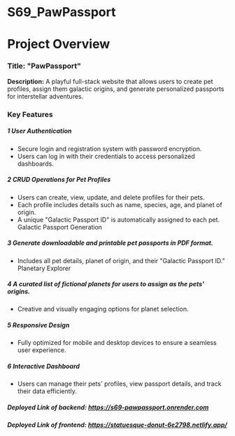 # S69_PawPassport

# Project Overview
### Title: "PawPassport"
**Description:**
A playful full-stack website that allows users to create pet profiles, assign them galactic origins, and generate personalized passports for interstellar adventures.

### Key Features
##### 1  User Authentication

- Secure login and registration system with password encryption.
- Users can log in with their credentials to access personalized dashboards.

##### 2 CRUD Operations for Pet Profiles
- Users can create, view, update, and delete profiles for their pets.
- Each profile includes details such as name, species, age, and planet of origin.
- A unique "Galactic Passport ID" is automatically assigned to each pet.
Galactic Passport Generation

##### 3 Generate downloadable and printable pet passports in PDF format.
- Includes all pet details, planet of origin, and their "Galactic Passport ID."
Planetary Explorer

##### 4 A curated list of fictional planets for users to assign as the pets' origins.
- Creative and visually engaging options for planet selection.


##### 5 Responsive Design
- Fully optimized for mobile and desktop devices to ensure a seamless user experience.


##### 6 Interactive Dashboard
- Users can manage their pets' profiles, view passport details, and track their data efficiently.

##### Deployed Link of backend: https://s69-pawpassport.onrender.com

##### Deployed Link of frontend: https://statuesque-donut-6e2798.netlify.app/